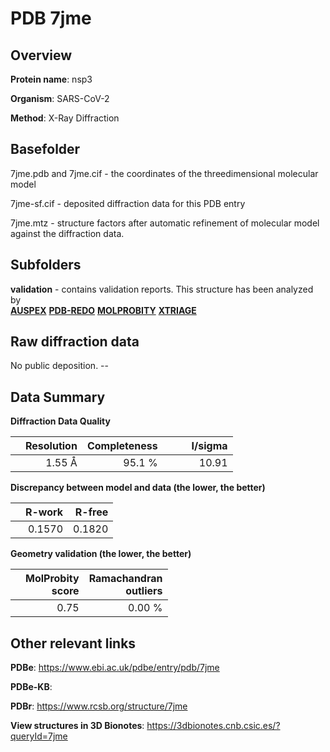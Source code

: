 # PDB 7jme

## Overview

**Protein name**: nsp3

**Organism**: SARS-CoV-2

**Method**: X-Ray Diffraction



## Basefolder

7jme.pdb and 7jme.cif - the coordinates of the threedimensional molecular model

7jme-sf.cif - deposited diffraction data for this PDB entry

7jme.mtz - structure factors after automatic refinement of molecular model against the diffraction data.

## Subfolders





**validation** - contains validation reports. This structure has been analyzed by <br>[**AUSPEX**](https://github.com/thorn-lab/coronavirus_structural_task_force/tree/master/pdb/nsp3/SARS-CoV-2/7jme/validation/auspex) [**PDB-REDO**](https://github.com/thorn-lab/coronavirus_structural_task_force/tree/master/pdb/nsp3/SARS-CoV-2/7jme/validation/pdb-redo) [**MOLPROBITY**](https://github.com/thorn-lab/coronavirus_structural_task_force/tree/master/pdb/nsp3/SARS-CoV-2/7jme/validation/molprobity) [**XTRIAGE**](https://github.com/thorn-lab/coronavirus_structural_task_force/blob/master/pdb/nsp3/SARS-CoV-2/7jme/validation/Xtriage_output.log)  



## Raw diffraction data

No public deposition. --<br> 

## Data Summary
**Diffraction Data Quality**

|   | Resolution | Completeness| I/sigma |
|---|-------------:|----------------:|--------------:|
|   |1.55 Å|95.1  %|<img width=50/>10.91|

**Discrepancy between model and data (the lower, the better)**

|   | **R-work**| **R-free**   
|---|-------------:|----------------:|           
||  0.1570|  0.1820|

**Geometry validation (the lower, the better)**

|   |**MolProbity<br>score**| **Ramachandran<br>outliers** 
|---|-------------:|----------------:|
||  0.75|  0.00 %|

 

 



## Other relevant links 
**PDBe**:  https://www.ebi.ac.uk/pdbe/entry/pdb/7jme

**PDBe-KB**:  
 
**PDBr**: https://www.rcsb.org/structure/7jme 

**View structures in 3D Bionotes**: https://3dbionotes.cnb.csic.es/?queryId=7jme

